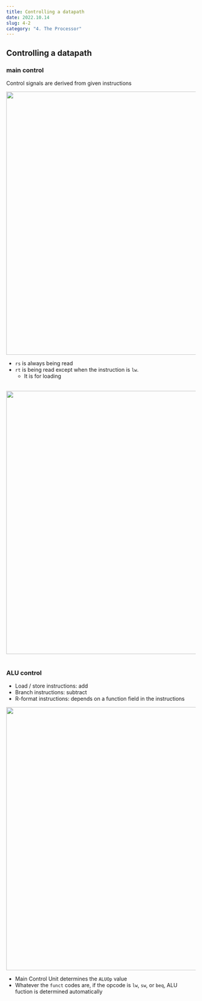 ```yaml
---
title: Controlling a datapath
date: 2022.10.14
slug: 4-2
category: "4. The Processor"
---
```


## Controlling a datapath
### main control
Control signals are derived from given instructions
<center>
<img src="/computer-architecture/4-2/01.jpg"  width="700">
</center>

- `rs` is always being read
- `rt` is being read except when the instruction is `lw`.
    - It is for loading

</br>
<center>
<img src="/computer-architecture/4-2/02.jpg"  width="700">
</center>
</br>

### ALU control
- Load / store instructions: add
- Branch instructions: subtract
- R-format instructions: depends on a function field in the instructions

<center>
<img src="/computer-architecture/4-2/03.jpg"  width="700">
</center>

- Main Control Unit determines the `ALUOp` value
- Whatever the `funct` codes are, if the opcode is `lw`, `sw`, or `beq`, ALU fuction is determined automatically
